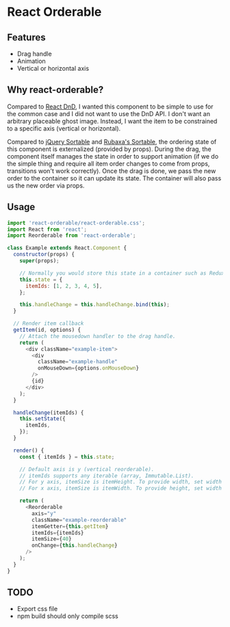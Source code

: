 React Orderable
===
Features
---
- Drag handle
- Animation
- Vertical or horizontal axis

Why react-orderable?
---
Compared to [React DnD](https://github.com/gaearon/react-dnd), I wanted this component to be simple to use for the common case and I did not want to use the DnD API. I don't want an arbitrary placeable ghost image. Instead, I want the item to be constrained to a specific axis (vertical or horizontal).

Compared to [jQuery Sortable](https://jqueryui.com/sortable) and [Rubaxa's Sortable](https://rubaxa.github.io/Sortable), the ordering state of this component is externalized (provided by props). During the drag, the component itself manages the state in order to support animation (if we do the simple thing and require all item order changes to come from props, transitions won't work correctly). Once the drag is done, we pass the new order to the container so it can update its state. The container will also pass us the new order via props.

Usage
---
```javascript
import 'react-orderable/react-orderable.css';
import React from 'react';
import Reorderable from 'react-orderable';

class Example extends React.Component {
  constructor(props) {
    super(props);

    // Normally you would store this state in a container such as Redux.
    this.state = {
      itemIds: [1, 2, 3, 4, 5],
    };

    this.handleChange = this.handleChange.bind(this);
  }

  // Render item callback
  getItem(id, options) {
    // Attach the mousedown handler to the drag handle.
    return (
      <div className="example-item">
        <div
          className="example-handle"
          onMouseDown={options.onMouseDown}
        />
        {id}
      </div>
    );
  }

  handleChange(itemIds) {
    this.setState({
      itemIds,
    });
  }

  render() {
    const { itemIds } = this.state;

    // Default axis is y (vertical reorderable).
    // itemIds supports any iterable (array, Immutable.List).
    // For y axis, itemSize is itemHeight. To provide width, set width via the className.
    // For x axis, itemSize is itemWidth. To provide height, set width via the className.

    return (
      <Reorderable
        axis="y"
        className="example-reorderable"
        itemGetter={this.getItem}
        itemIds={itemIds}
        itemSize={40}
        onChange={this.handleChange}
      />
    );
  }
}
```

TODO
---
- Export css file
- npm build should only compile scss
